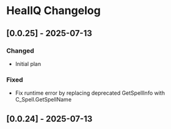 # HealIQ Changelog

## [0.0.25] - 2025-07-13

### Changed
- Initial plan

### Fixed
- Fix runtime error by replacing deprecated GetSpellInfo with C_Spell.GetSpellName

## [0.0.24] - 2025-07-13

